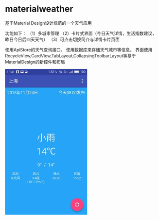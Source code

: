 # materialweather

基于Material Design设计规范的一个天气应用

功能如下：
（1）多城市管理
（2）卡片式界面（今日天气详情，生活指数建议，昨日今日后四天天气）
（3）可点击切换简介与详情卡片页面

使用ApiStore的天气查询接口。
使用数据库来存储天气城市等信息。
界面使用RecycleView,CardView,TabLayout,CollapsingToolbarLayout等基于MaterialDesign的新控件和布局




![image](https://github.com/GavinAndre/materialweather/blob/master/screenshots/s1.jpg)
